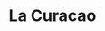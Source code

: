 ---
title: "La Curacao"
url: /san-pedro-sula/la-curacao-autopista-sps-la-lima-e-o/
shop: muebles
---